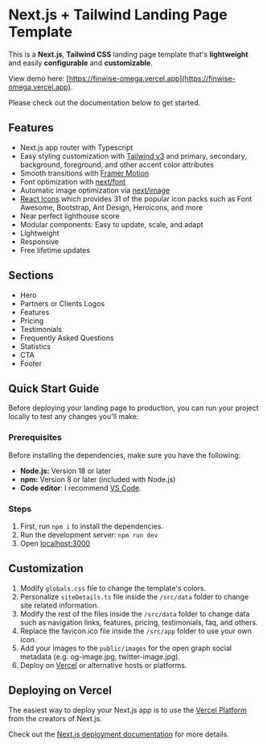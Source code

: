 # Next.js + Tailwind Landing Page Template

This is a **Next.js**, **Tailwind CSS** landing page template that's **lightweight** and easily **configurable** and **customizable**.

View demo here: [https://finwise-omega.vercel.app](https://finwise-omega.vercel.app).

Please check out the documentation below to get started.

## Features

- Next.js app router with Typescript 
- Easy styling customization with [Tailwind v3](https://tailwindcss.com/blog/tailwindcss-v3) and primary, secondary, background, foreground, and other accent color attributes
- Smooth transitions with [Framer Motion](https://www.framer.com/motion/)
- Font optimization with [next/font](https://nextjs.org/docs/app/api-reference/components/font)
- Automatic image optimization via [next/image](https://nextjs.org/docs/app/building-your-application/optimizing/images)
- [React Icons](https://react-icons.github.io/react-icons/) which provides 31 of the popular icon packs such as Font Awesome, Bootstrap, Ant Design, Heroicons, and more
- Near perfect lighthouse score
- Modular components: Easy to update, scale, and adapt
- Lightweight
- Responsive
- Free lifetime updates

## Sections

- Hero
- Partners or Clients Logos
- Features
- Pricing
- Testimonials
- Frequently Asked Questions
- Statistics
- CTA
- Footer

## Quick Start Guide

Before deploying your landing page to production, you can run your project locally to test any changes you'll make:

### Prerequisites

Before installing the dependencies, make sure you have the following:

- **Node.js:** Version 18 or later
- **npm:** Version 8 or later (included with Node.js)
- **Code editor**: I recommend [VS Code](https://code.visualstudio.com/).

### Steps

1. First, run `npm i` to install the dependencies.
2. Run the development server: `npm run dev`
3. Open [localhost:3000](http:localhost:3000)

## Customization

1. Modify `globals.css` file to change the template's colors.
2. Personalize `siteDetails.ts` file inside the `/src/data` folder to change site related information.
3. Modify the rest of the files inside the `/src/data` folder to change data such as navigation links, features, pricing, testimonials, faq, and others.
4. Replace the favicon.ico file inside the `/src/app` folder to use your own icon.
5. Add your images to the `public/images` for the open graph social metadata (e.g. og-image.jpg, twitter-image.jpg).
6. Deploy on [Vercel](https://vercel.com/) or alternative hosts or platforms.

## Deploying on Vercel

The easiest way to deploy your Next.js app is to use the [Vercel Platform](https://vercel.com/) from the creators of Next.js.

Check out the [Next.js deployment documentation](https://vercel.com/docs/deployments/deployment-methods) for more details.